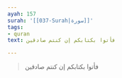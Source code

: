 ```yaml
---
ayah: 157
surah: '[[037-Surah|سورة]]'
tags:
- quran
text: فأتوا بكتابكم إن كنتم صادقين

---
```

> فأتوا بكتابكم إن كنتم صادقين
